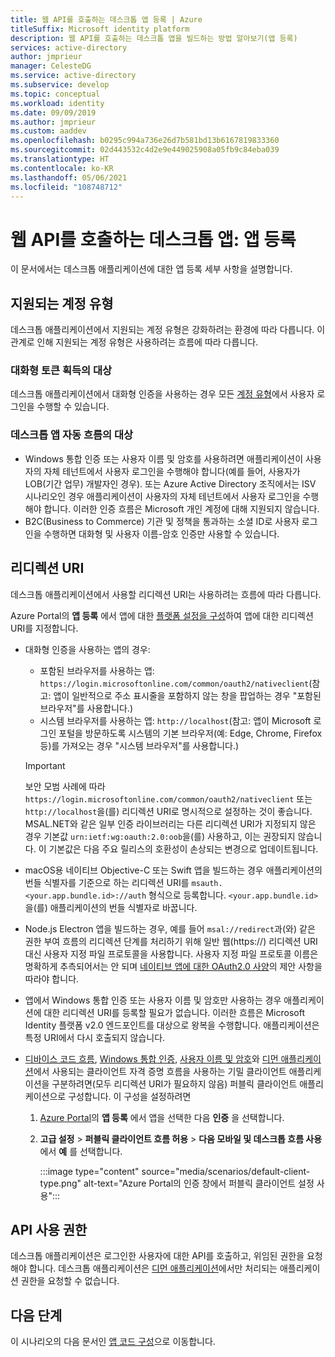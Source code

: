 ```yaml
---
title: 웹 API를 호출하는 데스크톱 앱 등록 | Azure
titleSuffix: Microsoft identity platform
description: 웹 API를 호출하는 데스크톱 앱을 빌드하는 방법 알아보기(앱 등록)
services: active-directory
author: jmprieur
manager: CelesteDG
ms.service: active-directory
ms.subservice: develop
ms.topic: conceptual
ms.workload: identity
ms.date: 09/09/2019
ms.author: jmprieur
ms.custom: aaddev
ms.openlocfilehash: b0295c994a736e26d7b581bd13b6167819833360
ms.sourcegitcommit: 02d443532c4d2e9e449025908a05fb9c84eba039
ms.translationtype: HT
ms.contentlocale: ko-KR
ms.lasthandoff: 05/06/2021
ms.locfileid: "108748712"
---
```

# <a name="desktop-app-that-calls-web-apis-app-registration"></a>웹 API를 호출하는 데스크톱 앱: 앱 등록

이 문서에서는 데스크톱 애플리케이션에 대한 앱 등록 세부 사항을 설명합니다.

## <a name="supported-account-types"></a>지원되는 계정 유형

데스크톱 애플리케이션에서 지원되는 계정 유형은 강화하려는 환경에 따라 다릅니다. 이 관계로 인해 지원되는 계정 유형은 사용하려는 흐름에 따라 다릅니다.

### <a name="audience-for-interactive-token-acquisition"></a>대화형 토큰 획득의 대상

데스크톱 애플리케이션에서 대화형 인증을 사용하는 경우 모든 [계정 유형](quickstart-register-app.md)에서 사용자 로그인을 수행할 수 있습니다.

### <a name="audience-for-desktop-app-silent-flows"></a>데스크톱 앱 자동 흐름의 대상

- Windows 통합 인증 또는 사용자 이름 및 암호를 사용하려면 애플리케이션이 사용자의 자체 테넌트에서 사용자 로그인을 수행해야 합니다(예를 들어, 사용자가 LOB(기간 업무) 개발자인 경우). 또는 Azure Active Directory 조직에서는 ISV 시나리오인 경우 애플리케이션이 사용자의 자체 테넌트에서 사용자 로그인을 수행해야 합니다. 이러한 인증 흐름은 Microsoft 개인 계정에 대해 지원되지 않습니다.
- B2C(Business to Commerce) 기관 및 정책을 통과하는 소셜 ID로 사용자 로그인을 수행하면 대화형 및 사용자 이름-암호 인증만 사용할 수 있습니다.

## <a name="redirect-uris"></a>리디렉션 URI

데스크톱 애플리케이션에서 사용할 리디렉션 URI는 사용하려는 흐름에 따라 다릅니다.

Azure Portal의 **앱 등록** 에서 앱에 대한 [플랫폼 설정을 구성](quickstart-register-app.md#add-a-redirect-uri)하여 앱에 대한 리디렉션 URI를 지정합니다.

- 대화형 인증을 사용하는 앱의 경우:

  - 포함된 브라우저를 사용하는 앱: `https://login.microsoftonline.com/common/oauth2/nativeclient`(참고: 앱이 일반적으로 주소 표시줄을 포함하지 않는 창을 팝업하는 경우 "포함된 브라우저"를 사용합니다.)
  - 시스템 브라우저를 사용하는 앱: `http://localhost`(참고: 앱이 Microsoft 로그인 포털을 방문하도록 시스템의 기본 브라우저(예: Edge, Chrome, Firefox 등)를 가져오는 경우 "시스템 브라우저"를 사용합니다.)
  
  > [!IMPORTANT]
  > 보안 모범 사례에 따라 `https://login.microsoftonline.com/common/oauth2/nativeclient` 또는 `http://localhost`을(를) 리디렉션 URI로 명시적으로 설정하는 것이 좋습니다. MSAL.NET와 같은 일부 인증 라이브러리는 다른 리디렉션 URI가 지정되지 않은 경우 기본값 `urn:ietf:wg:oauth:2.0:oob`을(를) 사용하고, 이는 권장되지 않습니다. 이 기본값은 다음 주요 릴리스의 호환성이 손상되는 변경으로 업데이트됩니다.

- macOS용 네이티브 Objective-C 또는 Swift 앱을 빌드하는 경우 애플리케이션의 번들 식별자를 기준으로 하는 리디렉션 URI를  `msauth.<your.app.bundle.id>://auth` 형식으로 등록합니다. `<your.app.bundle.id>`을(를) 애플리케이션의 번들 식별자로 바꿉니다.
- Node.js Electron 앱을 빌드하는 경우, 예를 들어 `msal://redirect`과(와) 같은 권한 부여 흐름의 리디렉션 단계를 처리하기 위해 일반 웹(https://) 리디렉션 URI 대신 사용자 지정 파일 프로토콜을 사용합니다. 사용자 지정 파일 프로토콜 이름은 명확하게 추측되어서는 안 되며 [네이티브 앱에 대한 OAuth2.0 사양](https://tools.ietf.org/html/rfc8252#section-7.1)의 제안 사항을 따라야 합니다.
- 앱에서 Windows 통합 인증 또는 사용자 이름 및 암호만 사용하는 경우 애플리케이션에 대한 리디렉션 URI를 등록할 필요가 없습니다. 이러한 흐름은 Microsoft Identity 플랫폼 v2.0 엔드포인트를 대상으로 왕복을 수행합니다. 애플리케이션은 특정 URI에서 다시 호출되지 않습니다.
- [디바이스 코드 흐름](scenario-desktop-acquire-token.md#device-code-flow), [Windows 통합 인증](scenario-desktop-acquire-token.md#integrated-windows-authentication), [사용자 이름 및 암호](scenario-desktop-acquire-token.md#username-and-password)와 [디먼 애플리케이션](scenario-daemon-overview.md)에서 사용되는 클라이언트 자격 증명 흐름을 사용하는 기밀 클라이언트 애플리케이션을 구분하려면(모두 리디렉션 URI가 필요하지 않음) 퍼블릭 클라이언트 애플리케이션으로 구성합니다. 이 구성을 설정하려면

    1. <a href="https://portal.azure.com/" target="_blank">Azure Portal</a>의 **앱 등록** 에서 앱을 선택한 다음 **인증** 을 선택합니다.
    1. **고급 설정** > **퍼블릭 클라이언트 흐름 허용** > **다음 모바일 및 데스크톱 흐름 사용** 에서 **예** 를 선택합니다.

        :::image type="content" source="media/scenarios/default-client-type.png" alt-text="Azure Portal의 인증 창에서 퍼블릭 클라이언트 설정 사용":::

## <a name="api-permissions"></a>API 사용 권한

데스크톱 애플리케이션은 로그인한 사용자에 대한 API를 호출하고, 위임된 권한을 요청해야 합니다. 데스크톱 애플리케이션은 [디먼 애플리케이션](scenario-daemon-overview.md)에서만 처리되는 애플리케이션 권한을 요청할 수 없습니다.

## <a name="next-steps"></a>다음 단계

이 시나리오의 다음 문서인 [앱 코드 구성](scenario-desktop-app-configuration.md)으로 이동합니다.
